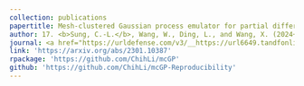 ```yaml
---
collection: publications
papertitle: Mesh-clustered Gaussian process emulator for partial differential equation boundary value problems
author: 17. <b>Sung, C.-L.</b>, Wang, W., Ding, L., and Wang, X. (2024+)
journal: <a href="https://urldefense.com/v3/__https://url6649.tandfonline.com/ls/click?upn=odl8Fji2pFaByYDqV3bjGMQo8st9of2228V6AcSFNq3t86qU90pAx-2BEad4OTI0D6V2Tndw8-2FZmxCHkrgd11-2FyuC2a7ise0ZHPTGFTzfEf44-3Di9iC_Gswa-2BcZhV277IK06jHI2PQU1-2FYLVEsQ3QQiYly1TNYb6QNPnvNRlhuw-2BcGDUV-2BMg-2BWBbYxLLwRmOlmXhTBWV9pfxIdME1ulNpRmd-2BWnjOTSR-2BKAQ1Wn2hYCa3bwpSTycGkl2vfgrFKUuhQGhCgYG83-2BeH-2BAyrK2fZu2Pi79plPpi46T6acWfjTLY6HrW9Y01uTFotYV8WrFiIDZZ-2BrI0fs1ClBsyJ-2FGa5mxHHAFGw0p6j4A2cwbXZnNGBCCxu0sWoRi0n80RMPDtiOHtG8Y0GfT7MhVqTgAzbd62EZZEZqQ-3D__;!!HXCxUKc!0ccEnRsdJEmzaQCjlY_12HMxO90E3hK_bhwPS1MVPbN4Vu4lRVnjubNLuBljT9lG_rxqVu94DAwzWnI$">Technometrics</a>, accepted.
link: 'https://arxiv.org/abs/2301.10387'
rpackage: 'https://github.com/ChihLi/mcGP'
github: 'https://github.com/ChihLi/mcGP-Reproducibility'
---
```

